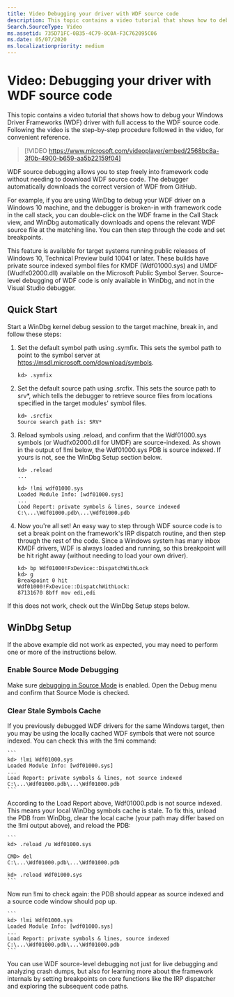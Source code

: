 ```yaml
---
title: Video Debugging your driver with WDF source code
description: This topic contains a video tutorial that shows how to debug your Windows Driver Frameworks (WDF) driver with full access to the WDF source code.
Search.SourceType: Video
ms.assetid: 735D71FC-0B35-4C79-8C0A-F3C762095C06
ms.date: 05/07/2020
ms.localizationpriority: medium
---
```


# Video: Debugging your driver with WDF source code


This topic contains a video tutorial that shows how to debug your Windows Driver Frameworks (WDF) driver with full access to the WDF source code. Following the video is the step-by-step procedure followed in the video, for convenient reference.


>[!VIDEO https://www.microsoft.com/videoplayer/embed/2568bc8a-3f0b-4900-b659-aa5b22159f04]

WDF source debugging allows you to step freely into framework code without needing to download WDF source code. The debugger automatically downloads the correct version of WDF from GitHub.

For example, if you are using WinDbg to debug your WDF driver on a Windows 10 machine, and the debugger is broken-in with framework code in the call stack, you can double-click on the WDF frame in the Call Stack view, and WinDbg automatically downloads and opens the relevant WDF source file at the matching line. You can then step through the code and set breakpoints.

This feature is available for target systems running public releases of Windows 10, Technical Preview build 10041 or later. These builds have private source indexed symbol files for KMDF (Wdf01000.sys) and UMDF (Wudfx02000.dll) available on the Microsoft Public Symbol Server. Source-level debugging of WDF code is only available in WinDbg, and not in the Visual Studio debugger.

## Quick Start

Start a WinDbg kernel debug session to the target machine, break in, and follow these steps:

1. Set the default symbol path using .symfix. This sets the symbol path to point to the symbol server at https://msdl.microsoft.com/download/symbols.

    `kd> .symfix`

2. Set the default source path using .srcfix. This sets the source path to srv*, which tells the debugger to retrieve source files from locations specified in the target modules' symbol files.

    ```
    kd> .srcfix
    Source search path is: SRV*
    ```

3. Reload symbols using .reload, and confirm that the Wdf01000.sys symbols (or Wudfx02000.dll for UMDF) are source-indexed. As shown in the output of !lmi below, the Wdf01000.sys PDB is source indexed. If yours is not, see the WinDbg Setup section below.

    ```
    kd> .reload
    ...

    kd> !lmi wdf01000.sys
    Loaded Module Info: [wdf01000.sys] 
    ...
    Load Report: private symbols & lines, source indexed 
    C:\...\Wdf01000.pdb\...\Wdf01000.pdb
    ```

4. Now you're all set! An easy way to step through WDF source code is to set a break point on the framework's IRP dispatch routine, and then step through the rest of the code. Since a Windows system has many inbox KMDF drivers, WDF is always loaded and running, so this breakpoint will be hit right away (without needing to load your own driver).

    ```
    kd> bp Wdf01000!FxDevice::DispatchWithLock
    kd> g
    Breakpoint 0 hit
    Wdf01000!FxDevice::DispatchWithLock:
    87131670 8bff mov edi,edi 
    ```

If this does not work, check out the WinDbg Setup steps below. 

## WinDbg Setup

If the above example did not work as expected, you may need to perform one or more of the instructions below.

### Enable Source Mode Debugging

Make sure [debugging in Source Mode](https://docs.microsoft.com/windows-hardware/drivers/debugger/debugging-in-source-mode) is enabled. Open the Debug menu and confirm that Source Mode is checked.


 
### Clear Stale Symbols Cache

If you previously debugged WDF drivers for the same Windows target, then you may be using the locally cached WDF symbols that were not source indexed. You can check this with the !lmi command:

    ```
    kd> !lmi Wdf01000.sys
    Loaded Module Info: [wdf01000.sys]
    ...
    Load Report: private symbols & lines, not source indexed
    C:\...\Wdf01000.pdb\...\Wdf01000.pdb
    ```

According to the Load Report above, Wdf01000.pdb is not source indexed. This means your local WinDbg symbols cache is stale. To fix this, unload the PDB from WinDbg, clear the local cache (your path may differ based on the !lmi output above), and reload the PDB:

    ```
    kd> .reload /u Wdf01000.sys

    CMD> del
    C:\...\Wdf01000.pdb\...\Wdf01000.pdb

    kd> .reload Wdf01000.sys
    ```

Now run !lmi to check again: the PDB should appear as source indexed and a source code window should pop up.

    ```
    kd> !lmi Wdf01000.sys
    Loaded Module Info: [wdf01000.sys]
    ...
    Load Report: private symbols & lines, source indexed
    C:\...\Wdf01000.pdb\...\Wdf01000.pdb 
    ```

You can use WDF source-level debugging not just for live debugging and analyzing crash dumps, but also for learning more about the framework internals by setting breakpoints on core functions like the IRP dispatcher and exploring the subsequent code paths.



